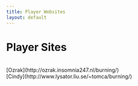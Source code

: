 ```yaml
---
title: Player Websites
layout: default
---
```

# Player Sites<br />
<br />
[Ozrak](http://ozrak.insomnia247.nl/burning/)<br />
[Cindy](http://www.lysator.liu.se/~tomca/burning/)<br />